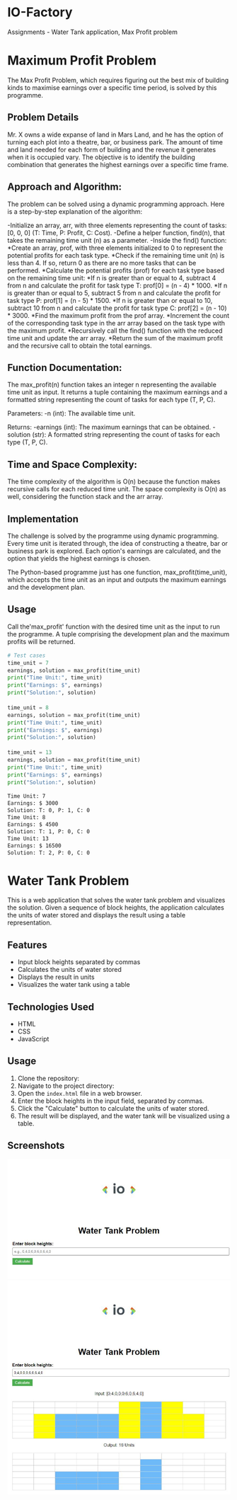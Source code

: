 # IO-Factory

Assignments - Water Tank application, Max Profit problem

# Maximum Profit Problem

The Max Profit Problem, which requires figuring out the best mix of building kinds to maximise earnings over a specific time period, is solved by this programme.

## Problem Details

Mr. X owns a wide expanse of land in Mars Land, and he has the option of turning each plot into a theatre, bar, or business park. The amount of time and land needed for each form of building and the revenue it generates when it is occupied vary. The objective is to identify the building combination that generates the highest earnings over a specific time frame.


## Approach and Algorithm:
The problem can be solved using a dynamic programming approach. Here is a step-by-step explanation of the algorithm:

-Initialize an array, arr, with three elements representing the count of tasks: [0, 0, 0] (T: Time, P: Profit, C: Cost).
-Define a helper function, find(n), that takes the remaining time unit (n) as a parameter.
-Inside the find() function:
   *Create an array, prof, with three elements initialized to 0 to represent the potential profits for each task type.
   *Check if the remaining time unit (n) is less than 4. If so, return 0 as there are no more tasks that can be performed.
   *Calculate the potential profits (prof) for each task type based on the remaining time unit:
     *If n is greater than or equal to 4, subtract 4 from n and calculate the profit for task type T: prof[0] = (n - 4) * 1000.
     *If n is greater than or equal to 5, subtract 5 from n and calculate the profit for task type P: prof[1] = (n - 5) * 1500.
     *If n is greater than or equal to 10, subtract 10 from n and calculate the profit for task type C: prof[2] = (n - 10) * 3000.
   *Find the maximum profit from the prof array.
   *Increment the count of the corresponding task type in the arr array based on the task type with the maximum profit.
   *Recursively call the find() function with the reduced time unit and update the arr array.
   *Return the sum of the maximum profit and the recursive call to obtain the total earnings.
   
## Function Documentation:
The max_profit(n) function takes an integer n representing the available time unit as input. It returns a tuple containing the maximum earnings and a formatted string representing the count of tasks for each type (T, P, C).

Parameters:
-n (int): The available time unit.

Returns:
-earnings (int): The maximum earnings that can be obtained.
-solution (str): A formatted string representing the count of tasks for each type (T, P, C).

## Time and Space Complexity:
The time complexity of the algorithm is O(n) because the function makes recursive calls for each reduced time unit. The space complexity is O(n) as well, considering the function stack and the arr array.

## Implementation 

The challenge is solved by the programme using dynamic programming. Every time unit is iterated through, the idea of constructing a theatre, bar or business park is explored. Each option's earnings are calculated, and the option that yields the highest earnings is chosen.

The Python-based programme just has one function, max_profit(time_unit), which accepts the time unit as an input and outputs the maximum earnings and the development plan.

## Usage

Call the'max_profit' function with the desired time unit as the input to run the programme. A tuple comprising the development plan and the maximum profits will be returned.

```python
# Test cases
time_unit = 7
earnings, solution = max_profit(time_unit)
print("Time Unit:", time_unit)
print("Earnings: $", earnings)
print("Solution:", solution)

time_unit = 8
earnings, solution = max_profit(time_unit)
print("Time Unit:", time_unit)
print("Earnings: $", earnings)
print("Solution:", solution)

time_unit = 13
earnings, solution = max_profit(time_unit)
print("Time Unit:", time_unit)
print("Earnings: $", earnings)
print("Solution:", solution)
```
```output
Time Unit: 7
Earnings: $ 3000
Solution: T: 0, P: 1, C: 0
Time Unit: 8
Earnings: $ 4500
Solution: T: 1, P: 0, C: 0
Time Unit: 13
Earnings: $ 16500
Solution: T: 2, P: 0, C: 0
```

# Water Tank Problem

This is a web application that solves the water tank problem and visualizes the solution. Given a sequence of block heights, the application calculates the units of water stored and displays the result using a table representation.

## Features

- Input block heights separated by commas
- Calculates the units of water stored
- Displays the result in units
- Visualizes the water tank using a table

## Technologies Used

- HTML
- CSS
- JavaScript

## Usage

1. Clone the repository:
2. Navigate to the project directory:
3. Open the `index.html` file in a web browser.
4. Enter the block heights in the input field, separated by commas.
5. Click the "Calculate" button to calculate the units of water stored.
6. The result will be displayed, and the water tank will be visualized using a table.

## Screenshots

![Screenshot 1](https://github.com/Bhuvaneshbhuvi93/IO-Factory/blob/main/Bhuvaneshwar/IO-Factory-main/screenshots/screenshot3.JPG)
![Screenshot 2](https://github.com/Bhuvaneshbhuvi93/IO-Factory/blob/main/Bhuvaneshwar/IO-Factory-main/screenshots/screenshot4.JPG)
